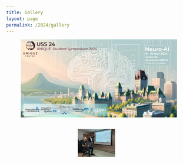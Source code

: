 ```yaml
---
title: Gallery
layout: page
permalink: /2024/gallery
---
```


<section class="hero is-primary">
  <div class="hero-body">
    <figure class="image is-5by2">
      <img src="/assets/img/USS2024/banner.png" alt="USS 2024">
    </figure>
  </div>
</section>

<div class="columns is-multiline">
  <div class="column is-one-third-desktop is-half-tablet">
    <div class="card">
        <div class="card-image">
            <figure class="image is-3by2">
              <img src="/assets/img/USS2024/1.jpg" alt="Image taken during a talk">
            </figure>
        </div>
    </div>
  </div>
  <div class="column is-one-third-desktop is-half-tablet">
    <div class="card">
        <div class="card-image">
            <figure class="image is-3by2">
              <img src="/assets/img/USS2024/2.jpg" alt="Image taken during the Neurotechnology session">
            </figure>
        </div>
    </div>
  </div>  
  <div class="column is-one-third-desktop is-half-tablet">
    <div class="card">
        <div class="card-image">
            <figure class="image is-3by2">
              <img src="/assets/img/USS2024/3.jpg" alt="Another image taken during the neurotechnology session">
            </figure>
        </div>
    </div>
  </div>
  <div class="column is-one-third-desktop is-half-tablet">
    <div class="card">
        <div class="card-image">
            <figure class="image is-3by2">
              <img src="/assets/img/USS2024/4.png" alt="Image taken at the poster session">
            </figure>
        </div>
    </div>
  </div>
  <div class="column is-one-third-desktop is-half-tablet">
    <div class="card">
        <div class="card-image">
            <figure class="image is-3by2">
              <img src="/assets/img/USS2024/5.jpg" alt="Image of panelists taken during the panel discussion">
            </figure>
        </div>
    </div>
  </div>
</div>

